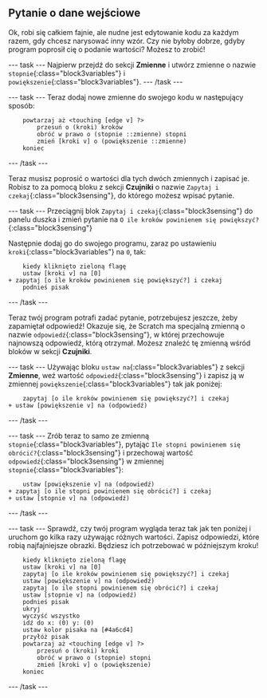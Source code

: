 ## Pytanie o dane wejściowe

Ok, robi się całkiem fajnie, ale nudne jest edytowanie kodu za każdym razem, gdy chcesz narysować inny wzór. Czy nie byłoby dobrze, gdyby program poprosił cię o podanie wartości? Możesz to zrobić!

--- task --- Najpierw przejdź do sekcji **Zmienne** i utwórz zmienne o nazwie `stopnie`{:class="block3variables"} i `powiększenie`{:class="block3variables"}. --- /task ---

--- task --- Teraz dodaj nowe zmienne do swojego kodu w następujący sposób:

```blocks3
    powtarzaj aż <touching [edge v] ?> 
        przesuń o (kroki) kroków
        obróć w prawo o (stopnie ::zmienne) stopni
        zmień [kroki v] o (powiększenie ::zmienne)
    koniec
```

--- /task ---

Teraz musisz poprosić o wartości dla tych dwóch zmiennych i zapisać je. Robisz to za pomocą bloku z sekcji **Czujniki** o nazwie `Zapytaj i czekaj`{:class="block3sensing"}, do którego możesz wpisać pytanie.

--- task --- Przeciągnij blok `Zapytaj i czekaj`{:class="block3sensing"} do panelu duszka i zmień pytanie na `O ile kroków powinienem się powiększyć?`{:class="block3sensing"}

Następnie dodaj go do swojego programu, zaraz po ustawieniu `kroki`{:class="block3variables"} na `0`, tak:

```blocks3
    kiedy kliknięto zieloną flagę
    ustaw [kroki v] na [0]
+ zapytaj [o ile kroków powinienem się powiększyć?] i czekaj
    podnieś pisak
```

--- /task ---

Teraz twój program potrafi zadać pytanie, potrzebujesz jeszcze, żeby zapamiętał odpowiedź! Okazuje się, że Scratch ma specjalną zmienną o nazwie `odpowiedź`{:class="block3sensing"}, w której przechowuje najnowszą odpowiedź, którą otrzymał. Możesz znaleźć tę zmienną wśród bloków w sekcji **Czujniki**.

--- task --- Używając bloku `ustaw na`{:class="block3variables"} z sekcji **Zmienne**, weź wartość `odpowiedź`{:class="block3sensing"} i zapisz ją w zmiennej `powiększenie`{:class="block3variables"} tak jak poniżej:

```blocks3
    zapytaj [o ile kroków powinienem się powiększyć?] i czekaj
+ ustaw [powiększenie v] na (odpowiedź)
```

--- /task ---

--- task --- Zrób teraz to samo ze zmienną `stopnie`{:class="block3variables"}, pytając `Ile stopni powinienem się obrócić?`{:class="block3sensing"} i przechowaj wartość `odpowiedź`{:class="block3sensing"} w zmiennej `stopnie`{:class="block3variables"}:

```blocks3
    ustaw [powiększenie v] na (odpowiedź)
+ zapytaj [o ile stopni powinienem się obrócić?] i czekaj
+ ustaw [stopnie v] na (odpowiedź)
```

--- /task ---

--- task --- Sprawdź, czy twój program wygląda teraz tak jak ten poniżej i uruchom go kilka razy używając różnych wartości. Zapisz odpowiedzi, które robią najfajniejsze obrazki. Będziesz ich potrzebować w późniejszym kroku!

```blocks3
    kiedy kliknięto zieloną flagę
    ustaw [kroki v] na [0]
    zapytaj [o ile kroków powinienem się powiększyć?] i czekaj
    ustaw [powiększenie v] na (odpowiedź)
    zapytaj [o ile stopni powinienem się obrócić?] i czekaj
    ustaw [stopnie v] na (odpowiedź)
    podnieś pisak
    ukryj
    wyczyść wszystko
    idź do x: (0) y: (0)
    ustaw kolor pisaka na [#4a6cd4]
    przyłóż pisak
    powtarzaj aż <touching [edge v] ?> 
        przesuń o (kroki) kroki
        obróć w prawo o (stopnie) stopni
        zmień [kroki v] o (powiększenie)
    koniec
```

--- /task ---
